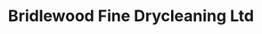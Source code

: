 ---
title: "Bridlewood Fine Drycleaning Ltd"
url: /calgary/bridlewood-fine-drycleaning-ltd/
shop: Wäscherei
---